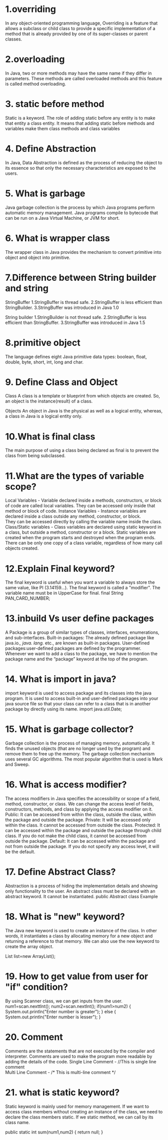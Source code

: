 # 1.overriding
In any object-oriented programming language, Overriding is a feature that allows a subclass or 
child class to provide a specific implementation of a method that is already provided by one of its super-classes or parent classes.

# 2.overloading
In Java, two or more methods may have the same name if they differ in parameters. These methods are called overloaded methods and this feature is called method overloading.

# 3. static before method
Static is a keyword. The role of adding static before any entity is to make that entity a class entity.
 It means that adding static before methods and variables make them class methods and class variables

# 4. Define Abstraction
In Java, Data Abstraction is defined as the process of reducing the object to its essence so that only
 the necessary characteristics are exposed to the users.

# 5. What is garbage
Java garbage collection is the process by which Java programs perform automatic memory management.
 Java programs compile to bytecode that can be run on a Java Virtual Machine, or JVM for short.

# 6. What is wrapper class
The wrapper class in Java provides the mechanism to convert primitive into object and object into primitive.

# 7.Difference between String builder and string
  StringBuffer
    1.StringBuffer is  thread safe.
    2.StringBuffer is less efficient than StringBuilder.
    3.StringBuffer was introduced in Java 1.0

  String builder
    1.StringBuilder is  not thread safe. 
    2.StringBuffer is less efficient than StringBuffer.
    3.StringBuffer was introduced in Java 1.5

# 8.primitive object
  The language defines eight Java primitive data types: boolean, float, double, byte, short, int, long and char.

# 9. Define Class and Object
  Class
    A class is a template or blueprint from which objects are created. So, an object is the instance(result) of a class.

  Objects
    An object in Java is the physical as well as a logical entity, whereas, a class in Java is a logical entity only.

# 10.What is final class
  The main purpose of using a class being declared as final is to prevent the class from being subclassed.
# 11.What are the types of variable scope?
 Local Variables   - Variable declared inside a methods, constructors, or block of code are called local variables. 
 They can be accessed only inside that method or block of code. 
 Instance Variables - Instance variables are declared inside a class outside any method, constructor, or block.  
 They can be accessed directly by calling the variable name inside the class.
 Class/Static variables - Class variables are declared using static keyword in a class, but outside a method, constructor or a block.
 Static variables are created when the program starts and destroyed when the program ends. 
 There can be only one copy of a class variable, regardless of how many call objects created. 

# 12.Explain Final keyword?

 The final keyword is useful when you want a variable to always store the same value, like PI (3.14159...). The final keyword is called a "modifier".
 The variable name must be in UpperCase for final.
 final String PAN_CARD_NUMBER; 

# 13.inbuild Vs user define packages

 A Package is a group of similar types of classes, interfaces, enumerations, and sub-interfaces.
 Built-in packages: The already defined package like java.io.*, java. lang.* etc., are known as built-in packages.
 User-defined packages:user-defined packages are defined by the programmer.
 Whenever we want to add a class to the package, we have to mention the package name and the “package” keyword at the top of the program.

# 14. What is import in java?
import keyword is used to access package and its classes into the java program. 
It is used to access built-in and user-defined packages into your java source file so that your class can refer to a class that is in another package 
by directly using its name.
import java.util.Date;

# 15. What is garbage collector?
Garbage collection is the process of managing memory, automatically.
It finds the unused objects (that are no longer used by the program) and remove them to free up the memory.
The garbage collection mechanism uses several GC algorithms. The most popular algorithm that is used is Mark and Sweep.

# 16. What is access modifier?
The access modifiers in Java specifies the accessibility or scope of a field, method, constructor, or class. 
We can change the access level of fields, constructors, methods, and class by applying the access modifier on it.
Public: It can be accessed from within the class, outside the class, within the package and outside the package.
Private: It will be accessed only within the class. It cannot be accessed from outside the class.
Protected: It can be accessed within the package and outside the package through child class. If you do not make the child class, it cannot be accessed from outside the package.
Default: It can be accessed within the package and not from outside the package. If you do not specify any access level, it will be the default.

# 17. Define Abstract Class?
Abstraction is a process of hiding the implementation details and showing only functionality to the user.
An abstract class must be declared with an abstract keyword.
It cannot be instantiated.
public Abstract class Example 

# 18. What is "new" keyword?
The Java new keyword is used to create an instance of the class. 
In other words, it instantiates a class by allocating memory for a new object and returning a reference to that memory. 
We can also use the new keyword to create the array object.

List list=new ArrayList();

# 19. How to get value from user for "if" condition?

By using Scanner class, we can get inputs from the user.
num1=scan.nexttInt();
num2=scan.nextInt();
if(num1>num2)
{
System.out.println("Enter number is greater");
}
else
{
System.out.println("Enter number is lesser");
}

# 20. Comment

Comments are the statements that are not executed by the compiler and interpreter.
Comments are used to make the program more readable by adding the details of the code.
Single Line Comment - //This is single line comment  
Multi Line Comment - /* This is multi-line comment */    

# 21. what is static keyword?

Static keyword is mainly used for memory management.
If we want to access class members without creating an instance of the class, we need to declare the class members static.
If we static method, we can call by its class name.

public static int sum(num1,num2)
{
return null;
}



